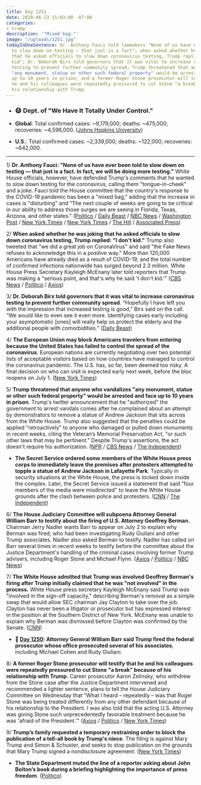 ```yaml
---
title: Day 1251
date: 2020-06-23 15:03:00 -07:00
categories:
- trump
description: '"Mixed bag."'
image: "/uploads/1251.jpg"
todayInOneSentence: Dr. Anthony Fauci told lawmakers "None of us have ever been told
  to slow down on testing — that just is a fact"; when asked whether he was joking
  that he asked officials to slow down coronavirus testing, Trump replied "I don't
  kid"; Dr. Deborah Birx told governors that it was vital to increase coronavirus
  testing to prevent further community spread; Trump threatened that anyone who vandalizes
  "any monument, statue or other such federal property" would be arrested and face
  up to 10 years in prison; and a former Roger Stone prosecutor will testify that
  he and his colleagues were repeatedly pressured to cut Stone "a break" because of
  his relationship with Trump.
---
```


* ### 😷 Dept. of "We Have It Totally Under Control."

* **Global**: Total confirmed cases: \~9,179,000; deaths: \~475,000; recoveries: \~4,596,000. ([Johns Hopkins University](https://coronavirus.jhu.edu/map.html))

* **U.S.**: Total confirmed cases: \~2,339,000; deaths: \~122,000; recoveries: \~642,000.

---

1/ **Dr. Anthony Fauci: "None of us have ever been told to slow down on testing — that just is a fact. In fact, we will be doing more testing.”** White House officials, however, have defended Trump's comments that he wanted to slow down testing for the coronavirus, calling them "tongue-in-cheek" and a joke. Fauci told the House committee that the country's response to the COVID-19 pandemic has been a "mixed bag," adding that the increase in cases is "disturbing" and “The next couple of weeks are going to be critical in our ability to address those surges we are seeing in Florida, Texas, Arizona, and other states." ([Politico](https://www.politico.com/news/2020/06/23/fauci-trump-slow-down-testing-coronavirus-335861) / [Daily Beast](https://www.thedailybeast.com/fauci-denies-white-house-ordered-test-slowdown?scrolla=5eb6d68b7fedc32c19ef33b4) / [NBC News](https://www.nbcnews.com/politics/congress/fauci-says-u-s-will-expand-testing-not-slow-it-n1231877) / [Washington Post](https://www.washingtonpost.com/politics/2020/06/23/fauci-testimony-coronavirus-house/) / [New York Times](https://www.nytimes.com/2020/06/23/us/politics/fauci-congress-coronavirus.html) / [New York Times](https://www.nytimes.com/2020/06/23/world/coronavirus-updates.html#link-40979b20) / [The Hill](https://thehill.com/policy/healthcare/504087-fauci-country-seeing-disturbing-new-urge-of-infections) / [Associated Press](https://apnews.com/a36ac8c2b3edf7f9c41f850e945c32e8))

2/ **When asked whether he was joking that he asked officials to slow down coronavirus testing, Trump replied: "I don't kid."** Trump also tweeted that "we did a great job on CoronaVirus" and said "the Fake News refuses to acknowledge this in a positive way." More than 120,000 Americans have already died as a result of COVID-19, and the total number of confirmed infections nationwide has surged beyond 2.3 million. White House Press Secretary Kayleigh McEnany later told reporters that Trump was making a "serious point, and that's why he said 'I don't kid.'" ([CBS News](https://www.cbsnews.com/news/trump-slow-down-testing-coronavirus-i-dont-kid/) / [Politico](https://www.politico.com/news/2020/06/23/trump-joking-slowing-coronavirus-testing-335459) / [Axios](https://www.axios.com/trump-coronavirus-testing-kidding-8a395c2b-6a6c-4393-ab89-3056fb90b8ca.html))

3/ **Dr. Deborah Birx told governors that it was vital to increase coronavirus testing to prevent further community spread**. “Hopefully I have left you with the impression that increased testing is good,” Birx said on the call. “We would like to even see it even more. Identifying cases early including your asymptomatic \[ones\] will really help us protect the elderly and the additional people with comorbidities.” ([Daily Beast](https://www.thedailybeast.com/dr-birx-contradicts-trump-privately-tells-govs-to-increase-covid-testing))

4/ **The European Union may block Americans travelers from entering because the United States has failed to control the spread of the coronavirus**. European nations are currently negotiating over two potential lists of acceptable visitors based on how countries have managed to control the coronavirus pandemic. The U.S. has, so far, been deemed too risky. A final decision on who can visit is expected early next week, before the bloc reopens on July 1. ([New York Times](https://www.nytimes.com/2020/06/23/world/europe/coronavirus-EU-American-travel-ban.html))

5/ **Trump threatened that anyone who vandalizes "any monument, statue or other such federal property" would be arrested and face up to 10 years in prison**. Trump's twitter announcement that he "authorized" the government to arrest vandals comes after he complained about an attempt by demonstrators to remove a statue of Andrew Jackson that sits across from the White House. Trump also suggested that the penalties could be applied "retroactively" to anyone who damaged or pulled down monuments in recent weeks, citing the Veteran’s Memorial Preservation Act, "or such other laws that may be pertinent." Despite Trump's assertions, the act doesn't require his authorization. ([NPR](https://www.npr.org/2020/06/23/882020026/trump-threatens-prison-for-attempts-to-topple-statues-heres-the-law-he-cites) / [CBS News](https://www.cbsnews.com/news/trump-authorizes-arrest-vandalize-federal-monument/) / [The Independent](https://www.independent.co.uk/news/world/americas/us-politics/trump-protesters-destroy-monuments-statues-arrest-ten-years-prison-a9580916.html))

* **The Secret Service ordered some members of the White House press corps to immediately leave the premises after protesters attempted to topple a statue of Andrew Jackson in Lafayette Park**. Typically in security situations at the White House, the press is locked down inside the complex. Later, the Secret Service issued a statement that said "four members of the media were misdirected" to leave the White House grounds after the clash between police and protesters. ([CNN](https://www.cnn.com/2020/06/22/politics/white-house-secret-service-press/index.html) / [The Independent](https://www.independent.co.uk/news/world/americas/us-politics/trump-white-house-journalists-secret-service-andrew-jackson-statue-protests-a9580701.html))

6/ **The House Judiciary Committee will subpoena Attorney General William Barr to testify about the firing of U.S. Attorney Geoffrey Berman.** Chairman Jerry Nadler wants Barr to appear on July 2 to explain why Berman was fired, who had been investigating Rudy Giuliani and other Trump associates. Nadler also asked Berman to testify. Nadler has called on Barr several times in recent weeks to testify before the committee about the Justice Department's handling of the criminal cases involving former Trump advisers, including Roger Stone and Michael Flynn. ([Axios](https://www.axios.com/house-judiciary-nadler-subpoena-attorney-general-bill-barr-4b3aa4de-a8cd-4bd9-93b2-5c51dd19c60b.html) / [Politico](https://www.politico.com/news/2020/06/22/barr-house-judiciary-panel-334764) / [NBC News](https://www.nbcnews.com/politics/politics-news/rep-nadler-preparing-subpoena-attorney-general-william-barr-testimony-n1231823))

7/ **The White House admitted that Trump was involved Geoffrey Berman's firing after Trump initially claimed that he was "not involved" in the process.** White House press secretary Kayleigh McEnany said Trump was "involved in the sign-off capacity," describing Berman's removal as a simple swap that would allow SEC chairman Jay Clayton to take over the job. Clayton has never been a litigator or prosecutor but has expressed interest in the position at the Southern District of New York. McEnany was unable to explain why Berman was dismissed before Clayton was confirmed by the Senate. ([CNN](https://www.cnn.com/2020/06/22/politics/trump-us-attorney-fired/index.html))

* **📌 [Day 1250](https://whatthefuckjusthappenedtoday.com/2020/06/22/day-1250/#4-attorney-general-william-barr-said): Attorney General William Barr said Trump fired the federal prosecutor whose office prosecuted several of his associates**, including Michael Cohen and Rudy Giuliani.

8/ **A former Roger Stone prosecutor will testify that he and his colleagues were repeatedly pressured to cut Stone "a break" because of his relationship with Trump**. Career prosecutor Aaron Zelinsky, who withdrew from the Stone case after the Justice Department intervened and recommended a lighter sentence, plans to tell the House Judiciary Committee on Wednesday that "What I heard – repeatedly – was that Roger Stone was being treated differently from any other defendant because of his relationship to the President. I was also told that the acting U.S. Attorney was giving Stone such unprecedentedly favorable treatment because he was 'afraid of the President.'" ([Axios](https://www.axios.com/roger-stone-prosecutor-testimony-doj-intervened-023ae7b0-8283-474d-b0d7-c643d1fd3af6.html?stream=politics) / [Politico](https://www.politico.com/news/2020/06/23/prosecutor-says-he-was-pressured-to-cut-roger-stone-a-break-because-of-his-ties-to-trump-336075) / [New York Times](https://www.nytimes.com/2020/06/23/us/politics/roger-stone-sentencing-politicized.html))

9/ **Trump’s family requested a temporary restraining order to block the publication of a tell-all book by Trump's niece**. The filing is against Mary Trump and Simon & Schuster, and seeks to stop publication on the grounds that Mary Trump signed a nondisclosure agreement. ([New York Times](https://www.nytimes.com/2020/06/23/us/politics/mary-trump-book-court.html?action=click&module=Top%20Stories&pgtype=Homepage))

* **The State Department muted the line of a reporter asking about John Bolton’s book during a briefing highlighting the importance of press freedom**. ([Politico](https://www.politico.com/news/2020/06/22/state-department-bolton-book-334022))